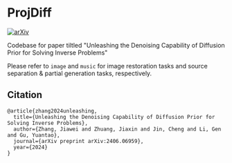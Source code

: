 # ProjDiff
[![arXiv](https://img.shields.io/badge/arXiv-2411.02465-b31b1b.svg)](https://arxiv.org/abs/2411.02465)

Codebase for paper tiltled "Unleashing the Denoising Capability of Diffusion Prior for Solving Inverse Problems"

Please refer to `image` and `music` for image restoration tasks and source separation & partial generation tasks, respectively.



## Citation

```
@article{zhang2024unleashing,
  title={Unleashing the Denoising Capability of Diffusion Prior for Solving Inverse Problems},
  author={Zhang, Jiawei and Zhuang, Jiaxin and Jin, Cheng and Li, Gen and Gu, Yuantao},
  journal={arXiv preprint arXiv:2406.06959},
  year={2024}
}
```

